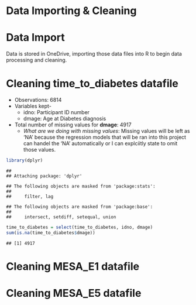 Data Importing & Cleaning
================

# Data Import

Data is stored in OneDrive, importing those data files into R to begin
data processing and cleaning.

# Cleaning time_to_diabetes datafile

- Observations: 6814  
- Variables kept-
  - idno: Participant ID number  
  - dmage: Age at Diabetes diagnosis
- Total number of missing values for **dmage**: 4917
  - *What are we doing with missing values*: Missing values will be left
    as ‘NA’ because the regression models that will be ran into this
    project can handel the ‘NA’ automatically or I can explciitly state
    to omit those values.

``` r
library(dplyr)
```

    ## 
    ## Attaching package: 'dplyr'

    ## The following objects are masked from 'package:stats':
    ## 
    ##     filter, lag

    ## The following objects are masked from 'package:base':
    ## 
    ##     intersect, setdiff, setequal, union

``` r
time_to_diabetes = select(time_to_diabetes, idno, dmage)
sum(is.na(time_to_diabetes$dmage))
```

    ## [1] 4917

# Cleaning MESA_E1 datafile

# Cleaning MESA_E5 datafile
